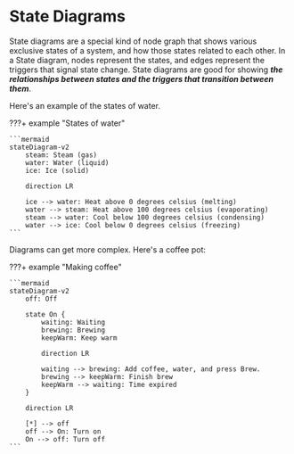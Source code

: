 # State Diagrams

State diagrams are a special kind of node graph that shows various exclusive states of a system, and how those states
related to each other. In a State diagram, nodes represent the states, and edges represent the triggers that signal 
state change. State diagrams are good for showing ***the relationships between states and the triggers that transition 
between them***.

Here's an example of the states of water.

???+ example "States of water"

    ```mermaid
    stateDiagram-v2
        steam: Steam (gas)
        water: Water (liquid)
        ice: Ice (solid)

        direction LR

        ice --> water: Heat above 0 degrees celsius (melting)
        water --> steam: Heat above 100 degrees celsius (evaporating)
        steam --> water: Cool below 100 degrees celsius (condensing)
        water --> ice: Cool below 0 degrees celsius (freezing)
    ```

Diagrams can get more complex. Here's a coffee pot:

???+ example "Making coffee"

    ```mermaid
    stateDiagram-v2
        off: Off

        state On {
            waiting: Waiting
            brewing: Brewing
            keepWarm: Keep warm

            direction LR

            waiting --> brewing: Add coffee, water, and press Brew.
            brewing --> keepWarm: Finish brew
            keepWarm --> waiting: Time expired
        }

        direction LR

        [*] --> off
        off --> On: Turn on
        On --> off: Turn off
    ```
